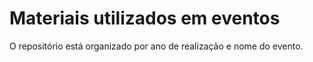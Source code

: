 # Materiais utilizados em eventos

O repositório está organizado por ano de realização e nome do evento.
